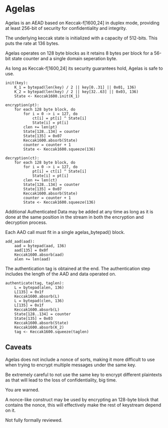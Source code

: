 # Agelas

Agelas is an AEAD based on Keccak-f[1600,24] in duplex mode, providing at
least 256-bit of security for confidentiality and integrity.

The underlying keccak state is initialized with a capacity of 512-bits.
This puts the rate at 136 bytes.

Agelas operates on 128 byte blocks as it retains 8 bytes per block for a
56-bit state counter and a single domain seperation byte.

As long as Keccak-f[1600,24] its security guarantees hold, Agelas is
safe to use.

```
init(key):
	K_1 = bytepad(len(key) / 2 || key[0..31] || 0x01, 136)
	K_2 = bytepad(len(key) / 2 || key[32..63] || 0x03, 136)
	State <- Keccak1600.init(K_1)
```

```
encryption(pt):
	for each 128 byte block, do
		for i = 0 -> i = 127, do
			ct[i] = pt[i] ^ State[i]
			State[i] = pt[i]
		clen += len(pt)
		State[128..134] = counter
		State[135] = 0x07
		Keccak1600.absorb(State)
		counter = counter + 1
		State <- Keccak1600.squeeze(136)
```

```
decryption(ct):
	for each 128 byte block, do
		for i = 0 -> i = 127, do
			pt[i] = ct[i] ^ State[i]
			State[i] = pt[i]
		clen += len(ct)
		State[128..134] = counter
		State[135] = 0x07
		Keccak1600.absorb(State)
		counter = counter + 1
		State <- Keccak1600.squeeze(136)
```

Additional Authenticated Data may be added at any time as long as it is
done at the same position in the stream in both the encryption and
decryption process.

Each AAD call must fit in a single agelas_bytepad() block.

```
add_aad(aad):
	aad = bytepad(aad, 136)
	aad[135] = 0x0f
	Keccak1600.absorb(aad)
	alen += len(aad)
```

The authentication tag is obtained at the end. The authentication step
includes the length of the AAD and data operated on.

```
authenticate(tag, taglen):
	L = bytepad(alen, 136)
	L[135] = 0x1f
	Keccak1600.absorb(L)
	L = bytepad(clen, 136)
	L[135] = 0x1f
	Keccak1600.absorb(L)
	State[128..134] = counter
	State[135] = 0x03
	Keccak1600.absorb(State)
	Keccak1600.absorb(K_2)
	tag <- Keccak1600.squeeze(taglen)
```

## Caveats

Agelas does not include a nonce of sorts, making it more difficult
to use when trying to encrypt multiple messages under the same key.

Be extremely careful to not use the same key to encrypt different
plaintexts as that will lead to the loss of confidentiality, big time.

You are warned.

A nonce-like construct may be used by encrypting an 128-byte block that
contains the nonce, this will effectively make the rest of keystream
depend on it.

Not fully formally reviewed.
